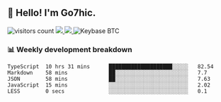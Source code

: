## 👋 Hello! I'm Go7hic.

 ![visitors count](https://visitors-by-url-pls-dont-use-this-in-your-repo.vercel.app/Go7hic-github-readme)
 <a href="https://twitter.com/Go7hic">
    <img src="https://img.shields.io/badge/-@Go7hic-1ca0f1?style=flat-square&labelColor=1ca0f1&logo=twitter&logoColor=white&link=https://twitter.com/Go7hic">
   <a/>
   <a href="mailto:gtfx0209@gmail.com">
    <img src="https://img.shields.io/badge/-gtfx0209@gmail.com-c14438?style=flat-square&logo=Gmail&logoColor=white&link=mailto:gtfx0209@gmail.com">
   <a/>
    ![Keybase BTC](https://img.shields.io/keybase/btc/Go7hic)
 <!--
🔭 I’m currently working
🌱 I’m currently learning
💬 Ask me about 
📫 How to reach me: 
⚡ Fun fact: 
-->
 <!--
![My Github Stats](https://github-readme-stats.vercel.app/api?username=Go7hic&show_icons=true&count_private=true)

-->

### 📊 Weekly development breakdown
<!--START_SECTION:waka-->
```text
TypeScript  10 hrs 31 mins      ████████████████████░░░░░   82.54 
Markdown    58 mins             ██░░░░░░░░░░░░░░░░░░░░░░░   7.7 
JSON        58 mins             ██░░░░░░░░░░░░░░░░░░░░░░░   7.63 
JavaScript  15 mins             ░░░░░░░░░░░░░░░░░░░░░░░░░   2.02 
LESS        0 secs              ░░░░░░░░░░░░░░░░░░░░░░░░░   0.1
```
<!--END_SECTION:waka-->

